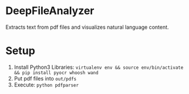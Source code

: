 # DeepFileAnalyzer
Extracts text from pdf files and visualizes natural language content.


# Setup 
1. Install Python3 Libraries: ```virtualenv env && source env/bin/activate && pip install pyocr whoosh wand```
2. Put pdf files into ```out/pdfs```
3. Execute: ```python pdfparser```
